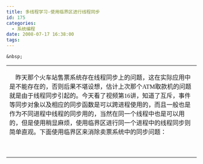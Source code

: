 ```yaml
---
title: 多线程学习-使用临界区进行线程同步
id: 175
categories:
  - 系统编程
date: 2008-07-17 16:38:00
tags:
---
```


    &nbsp; 
<TABLE style="TABLE-LAYOUT: fixed">
<TBODY>
<TR>
<TD>
<DIV class=cnt id=blog_text>
<DIV class=Section0 style="LAYOUT-GRID:  15.6pt none">

<SPAN style="FONT-SIZE: 12pt; mso-spacerun: yes"><FONT face=宋体>&nbsp;&nbsp;&nbsp; 昨天那个火车站售票系统存在线程同步上的问题，这在实际应用中是不能存在的，否则后果不堪设想，估计上次那个ATM取款机的问题就是由于线程同步引起的。今天看了视频第16讲，知道了互斥，事件等同步对象以及相应的同步函数是可以跨进程使用的，而且一般也是作为不同进程中线程的同步用的，当然在同一个线程中也是可以用的，但是使用稍显麻烦，使用临界区进行同一个进程中的线程同步则简单直观。下面使用临界区来消除卖票系统中的同步问题：</FONT></SPAN><SPAN style="FONT-SIZE: 12pt; mso-spacerun: yes"></SPAN>

<SPAN style="FONT-SIZE: 12pt; mso-spacerun: yes"></SPAN><SPAN style="FONT-SIZE: 12pt; mso-spacerun: yes"></SPAN>

<SPAN style="FONT-SIZE: 12pt; mso-spacerun: yes"><FONT face=宋体></FONT></SPAN>&nbsp;
<SPAN style="FONT-SIZE: 12pt; mso-spacerun: yes"><FONT face=宋体>
<DIV class=highlighter>

</DIV>

<SPAN></SPAN><SPAN style="FONT-SIZE: 12pt; mso-spacerun: yes"></SPAN>
</DIV></DIV></TD></TR></TBODY></TABLE>
</div>